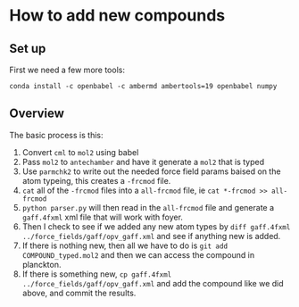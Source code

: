 # How to add new compounds

## Set up

First we need a few more tools:

```
conda install -c openbabel -c ambermd ambertools=19 openbabel numpy
```

## Overview

The basic process is this:

1. Convert `cml` to `mol2` using babel
1. Pass `mol2` to `antechamber` and have it generate a `mol2` that is typed
1. Use `parmchk2` to write out the needed force field params baised on the atom typeing, this creates a `-frcmod` file.
1. `cat` all of the `-frcmod` files into a `all-frcmod` file, ie `cat *-frcmod >> all-frcmod`
1. `python parser.py` will then read in the `all-frcmod` file and generate a `gaff.4fxml` xml file that will work with foyer.
1. Then I check to see if we added any new atom types by `diff gaff.4fxml ../force_fields/gaff/opv_gaff.xml` and see if anything new is added.
1. If there is nothing new, then all we have to do is `git add COMPOUND_typed.mol2` and then we can access the compound in planckton.
1. If there is something new, `cp gaff.4fxml ../force_fields/gaff/opv_gaff.xml` and add the compound like we did above, and commit the results.
